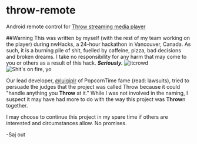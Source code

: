 # throw-remote
Android remote control for [Throw streaming media player](https://github.com/Magics-Group/throw-client)

##Warning
This was written by myself (with the rest of my team working on the player) during nwHacks, a 24-hour hackathon in Vancouver, Canada. As such, it is a burning pile of shit, fuelled by caffeine, pizza, bad decisions and broken dreams. I take no responsibility for any harm that may come to you or others as a result of this hack. ___Seriously.___
![itcrowd](http://i.imgur.com/Bf48s8R.gifv)
![Shit's on fire, yo](https://i.imgur.com/6NfmQ.jpg)

Our lead developer, [@luigiplr](https://github.com/luigiplr) of PopcornTime fame (read: lawsuits), tried to persuade the judges that the project was called Throw because it could "handle anything you **Throw** at it." While I was not involved in the naming, I suspect it may have had more to do with the way this project was **Throw**n together. 

I may choose to continue this project in my spare time if others are interested and circumstances allow. No promises.

-Saj out
